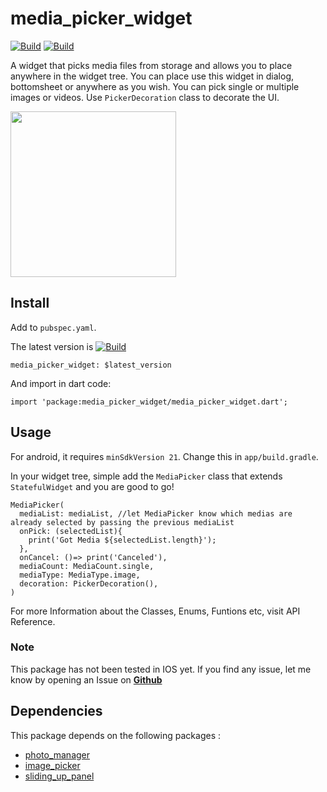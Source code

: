 # media_picker_widget
[![Build](https://img.shields.io/badge/pub-v0.0.2-%23009F00)](https://pub.dev/packages/media_picker_widget)
[![Build](https://img.shields.io/badge/licence-MIT-%23f16f12)](https://github.com/rafid08/media_picker_widget/blob/master/LICENSE)


 A widget that picks media files from storage and allows you to place anywhere in the widget tree. You can place use this widget in dialog, bottomsheet or anywhere as you wish. You can pick single or multiple images or videos. Use `PickerDecoration` class to decorate the UI.
 
<p>
  <img src="https://raw.githubusercontent.com/rafid08/media_picker_widget/master/resources/demo.gif" width=265/>
</p>


## Install
Add to `pubspec.yaml`.

The latest version is   [![Build](https://img.shields.io/badge/pub-v0.0.2-%23009F00)](https://pub.dev/packages/media_picker_widget)

```
media_picker_widget: $latest_version
```
And import in dart code:
```
import 'package:media_picker_widget/media_picker_widget.dart';
```

## Usage
For android, it requires `minSdkVersion 21`. Change this in `app/build.gradle`.

In your widget tree, simple add the `MediaPicker` class that extends `StatefulWidget` and you are good to go!
```
MediaPicker(
  mediaList: mediaList, //let MediaPicker know which medias are already selected by passing the previous mediaList
  onPick: (selectedList){
    print('Got Media ${selectedList.length}');
  },
  onCancel: ()=> print('Canceled'),
  mediaCount: MediaCount.single,
  mediaType: MediaType.image,
  decoration: PickerDecoration(),
)
```

For more Information about the Classes, Enums, Funtions etc, visit API Reference.

### Note
This package has not been tested in IOS yet. If you find any issue, let me know by opening an Issue on **[Github](https://github.com/rafid08/media_picker_widget/issues)**

## Dependencies
This package depends on the following packages :
- [photo_manager](https://pub.dev/packages/photo_manager)
- [image_picker](https://pub.dev/packages/image_picker)
- [sliding_up_panel](https://pub.dev/packages/sliding_up_panel)
